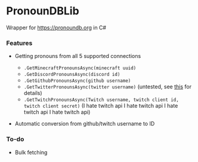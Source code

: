 # PronounDBLib

Wrapper for https://pronoundb.org in C#

### Features
- Getting pronouns from all 5 supported connections
    - `.GetMinecraftPronounsAsync(minecraft uuid)`
    - `.GetDiscordPronounsAsync(discord id)`    
    - `.GetGithubPronounsAsync(github username)`    
    - `.GetTwitterPronounsAsync(twitter username)` (untested, see [this](https://github.com/Captain8771/PronounDBLib/blob/master/PronounDBLibTests/Tests.cs#L43-L49) for details)     
    - `.GetTwitchPronounsAsync(Twitch username, twitch client id, twitch client secret)` (I hate twitch api I hate twitch api I hate twitch api I hate twitch api)

- Automatic conversion from github/twitch username to ID

### To-do
- Bulk fetching


